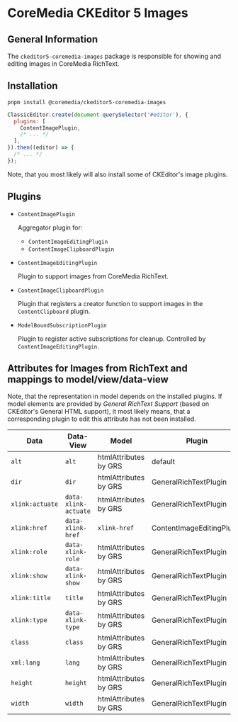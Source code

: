 # CoreMedia CKEditor 5 Images

## General Information

The `ckeditor5-coremedia-images` package is responsible for showing and editing
images in CoreMedia RichText.

## Installation

```text
pnpm install @coremedia/ckeditor5-coremedia-images
```

```javascript
ClassicEditor.create(document.querySelector('#editor'), {
  plugins: [
    ContentImagePlugin,
    /* ... */
  ],
}).then((editor) => {
  /* ... */
});
```

Note, that you most likely will also install some of CKEditor's image plugins.

## Plugins

* `ContentImagePlugin`

  Aggregator plugin for:

  * `ContentImageEditingPlugin`
  * `ContentImageClipboardPlugin`

* `ContentImageEditingPlugin`

  Plugin to support images from CoreMedia RichText. 

* `ContentImageClipboardPlugin`

  Plugin that registers a creator function to support images in the `ContentClipboard` plugin.

* `ModelBoundSubscriptionPlugin`

  Plugin to register active subscriptions for cleanup. Controlled by
  `ContentImageEditingPlugin`.

## Attributes for Images from RichText and mappings to model/view/data-view

Note, that the representation in model depends on the installed plugins.
If model elements are provided by _General RichText Support_ (based on
CKEditor's General HTML support), it most likely means, that a corresponding
plugin to edit this attribute has not been installed.

| Data            | Data-View            | Model                 | Plugin                     | Data Example                              |
|-----------------|----------------------|-----------------------|----------------------------|-------------------------------------------|
| `alt`           | `alt`                | htmlAttributes by GRS | default                    | `alt="Some Alternative"`                  |
| `dir`           | `dir`                | htmlAttributes by GRS | GeneralRichTextPlugin      | `dir="ltr"`                               |
| `xlink:actuate` | `data-xlink-actuate` | htmlAttributes by GRS | GeneralRichTextPlugin      | `xlink:actuate="onLoad"`                  |
| `xlink:href `   | `data-xlink-href`    | `xlink-href`          | ContentImageEditingPlugin  | `xlink:href="content/42#properties.data"` | 
| `xlink:role`    | `data-xlink-role`    | htmlAttributes by GRS | GeneralRichTextPlugin      | `xlink:role="https://example.org/"`       | 
| `xlink:show`    | `data-xlink-show`    | htmlAttributes by GRS | GeneralRichTextPlugin      | `xlink:show="embed"`                      |
| `xlink:title`   | `title`              | htmlAttributes by GRS | GeneralRichTextPlugin      | `xlink:title="All Attributes"`            | 
| `xlink:type`    | `data-xlink-type`    | htmlAttributes by GRS | GeneralRichTextPlugin      | `xlink:type="simple"`                     |
| `class`         | `class`              | htmlAttributes by GRS | GeneralRichTextPlugin      | `class="grs xmp"`                         |
| `xml:lang`      | `lang`               | htmlAttributes by GRS | GeneralRichTextPlugin      | `xml:lang="en"`                           |
| `height`        | `height`             | htmlAttributes by GRS | GeneralRichTextPlugin      | `height="48"`                             |
| `width`         | `width`              | htmlAttributes by GRS | GeneralRichTextPlugin      | `width="48"`                              |
